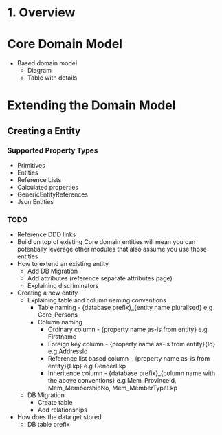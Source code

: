 # 1. Overview 

# Core Domain Model
- Based domain model
   - Diagram
   - Table with details
# Extending the Domain Model
## Creating a Entity
### Supported Property Types
  - Primitives
  - Entities
  - Reference Lists
  - Calculated properties
  - GenericEntityReferences
  - Json Entities
  
### TODO

* Reference DDD links
* Build on top of existing Core domain entities will mean you can potentially leverage other modules that also assume you use those entities
* How to extend an existing entity
  * Add DB Migration
  * Add attributes (reference separate attributes page)
  * Explaining discriminators
* Creating a new entity
  * Explaining table and column naming conventions
    * Table naming - {database prefix}_{entity name pluralised} e.g Core_Persons
    * Column naming
      * Ordinary column - {property name as-is from entity} e.g Firstname
      * Foreign key column - {property name as-is from entity}{Id} e.g AddressId
      * Reference list based column - {property name as-is from entity}{Lkp} e.g GenderLkp
      * Inheritence column - {database prefix}_{column name with the above conventions} e.g  Mem_ProvinceId,  Mem_MembershipNo, Mem_MemberTypeLkp
  * DB Migration
    * Create table
    * Add relationships
* How does the data get stored
  * DB table prefix
